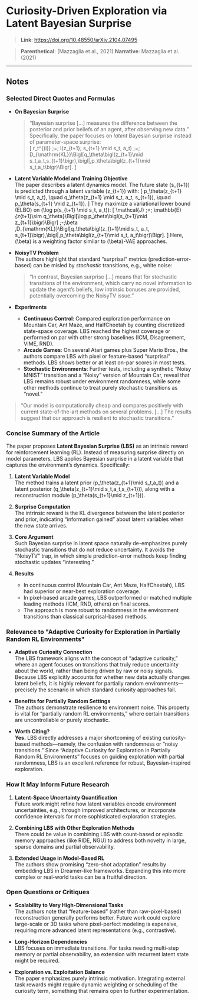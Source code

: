 # Curiosity-Driven Exploration via Latent Bayesian Surprise

> **Link**: <https://doi.org/10.48550/arXiv.2104.07495>

> **Parenthetical**: (Mazzaglia et al., 2021)
> **Narrative**: Mazzaglia et al. (2021)

---

## Notes

### Selected Direct Quotes and Formulas

- **On Bayesian Surprise**  
  > “Bayesian surprise [...] measures the difference between the posterior and prior beliefs of an agent, after observing new data.”  
  Specifically, the paper focuses on *latent* Bayesian surprise instead of parameter-space surprise:  
  \[
  r_t^{(i)} \;=\; I(z_{t+1}; s_{t+1} \mid s_t, a_t) \;=\; D_{\mathrm{KL}}\Bigl[q_\theta\bigl(z_{t+1}\mid s_t,a_t,s_{t+1}\bigr)\,\bigl\|\,p_\theta\bigl(z_{t+1}\mid s_t,a_t\bigr)\Bigr].
  \]

- **Latent Variable Model and Training Objective**  
  The paper describes a latent dynamics model. The future state \(s_{t+1}\) is predicted through a latent variable \(z_{t+1}\) with:
  \[
  p_\theta(z_{t+1} \mid s_t, a_t), \quad 
  q_\theta(z_{t+1} \mid s_t, a_t, s_{t+1}), \quad 
  p_\theta(s_{t+1} \mid z_{t+1}).
  \]
  They maximize a variational lower bound (ELBO) on \(\log p(s_{t+1} \mid s_t, a_t)\):
  \[
  \mathcal{J} \;=\;
  \mathbb{E}_{z_{t+1}\sim q_\theta}\Bigl[\log p_\theta\bigl(s_{t+1}\mid z_{t+1}\bigr)\Bigr]
  \;-\;\beta \,D_{\mathrm{KL}}\Bigl[q_\theta\bigl(z_{t+1}\mid s_t, a_t, s_{t+1}\bigr)\,\bigl\|\,p_\theta\bigl(z_{t+1}\mid s_t, a_t\bigr)\Bigr].
  \]
  Here, \(\beta\) is a weighting factor similar to \(\beta\)-VAE approaches.

- **NoisyTV Problem**  
  The authors highlight that standard “surprisal” metrics (prediction-error-based) can be misled by *stochastic* transitions, e.g., white noise:
  > “In contrast, Bayesian surprise [...] means that for stochastic transitions of the environment, which carry no novel information to update the agent’s beliefs, low intrinsic bonuses are provided, potentially overcoming the NoisyTV issue.”

- **Experiments**  
  - **Continuous Control**: Compared exploration performance on Mountain Car, Ant Maze, and HalfCheetah by counting discretized state-space coverage. LBS reached the highest coverage or performed on par with other strong baselines (ICM, Disagreement, VIME, RND).  
  - **Arcade Games**: On several Atari games plus Super Mario Bros., the authors compare LBS with pixel or feature-based “surprisal” methods. LBS shows better or at least on-par scores in most tests.  
  - **Stochastic Environments**: Further tests, including a synthetic “Noisy MNIST” transition and a “Noisy” version of Mountain Car, reveal that LBS remains robust under environment randomness, while some other methods continue to treat purely stochastic transitions as “novel.”

> “Our model is computationally cheap and compares positively with current state-of-the-art methods on several problems. [...] The results suggest that our approach is resilient to stochastic transitions.”

### Concise Summary of the Article

The paper proposes **Latent Bayesian Surprise (LBS)** as an intrinsic reward for reinforcement learning (RL). Instead of measuring surprise directly on model parameters, LBS applies Bayesian surprise in a latent variable that captures the environment’s dynamics. Specifically:

1. **Latent Variable Model**  
   The method trains a latent prior \(p_\theta(z_{t+1}\mid s_t,a_t)\) and a latent posterior \(q_\theta(z_{t+1}\mid s_t,a_t,s_{t+1})\), along with a reconstruction module \(p_\theta(s_{t+1}\mid z_{t+1})\).  

2. **Surprise Computation**  
   The intrinsic reward is the KL divergence between the latent posterior and prior, indicating “information gained” about latent variables when the new state arrives.

3. **Core Argument**  
   Such Bayesian surprise in latent space naturally de-emphasizes purely stochastic transitions that do not reduce uncertainty. It avoids the “NoisyTV” trap, in which simple prediction-error methods keep finding stochastic updates “interesting.”

4. **Results**  
   - In continuous control (Mountain Car, Ant Maze, HalfCheetah), LBS had superior or near-best exploration coverage.  
   - In pixel-based arcade games, LBS outperformed or matched multiple leading methods (ICM, RND, others) on final scores.  
   - The approach is more robust to randomness in the environment transitions than classical surprisal-based methods.

### Relevance to "Adaptive Curiosity for Exploration in Partially Random RL Environments"

- **Adaptive Curiosity Connection**  
  The LBS framework aligns with the concept of “adaptive curiosity,” where an agent focuses on transitions that truly reduce uncertainty about the world, rather than being driven by raw or noisy signals. Because LBS explicitly accounts for whether new data actually changes latent beliefs, it is highly relevant for partially random environments—precisely the scenario in which standard curiosity approaches fail.  

- **Benefits for Partially Random Settings**  
  The authors demonstrate resilience to environment noise. This property is vital for “partially random RL environments,” where certain transitions are uncontrollable or purely stochastic.  

- **Worth Citing?**  
  **Yes.** LBS directly addresses a major shortcoming of existing curiosity-based methods—namely, the confusion with randomness or “noisy transitions.” Since “Adaptive Curiosity for Exploration in Partially Random RL Environments” focuses on guiding exploration with partial randomness, LBS is an excellent reference for robust, Bayesian-inspired exploration.

### How It May Inform Future Research

1. **Latent-Space Uncertainty Quantification**  
   Future work might refine how latent variables encode environment uncertainties, e.g., through improved architectures, or incorporate confidence intervals for more sophisticated exploration strategies.

2. **Combining LBS with Other Exploration Methods**  
   There could be value in combining LBS with count-based or episodic memory approaches (like RIDE, NGU) to address both novelty in large, sparse domains and partial observability.

3. **Extended Usage in Model-Based RL**  
   The authors show promising “zero-shot adaptation” results by embedding LBS in Dreamer-like frameworks. Expanding this into more complex or real-world tasks can be a fruitful direction.

### Open Questions or Critiques

- **Scalability to Very High-Dimensional Tasks**  
  The authors note that “feature-based” (rather than raw-pixel-based) reconstruction generally performs better. Future work could explore large-scale or 3D tasks where pixel-perfect modeling is expensive, requiring more advanced latent representations (e.g., contrastive).

- **Long-Horizon Dependencies**  
  LBS focuses on immediate transitions. For tasks needing multi-step memory or partial observability, an extension with recurrent latent state might be required.

- **Exploration vs. Exploitation Balance**  
  The paper emphasizes purely intrinsic motivation. Integrating external task rewards might require dynamic weighting or scheduling of the curiosity term, something that remains open to further experimentation.
